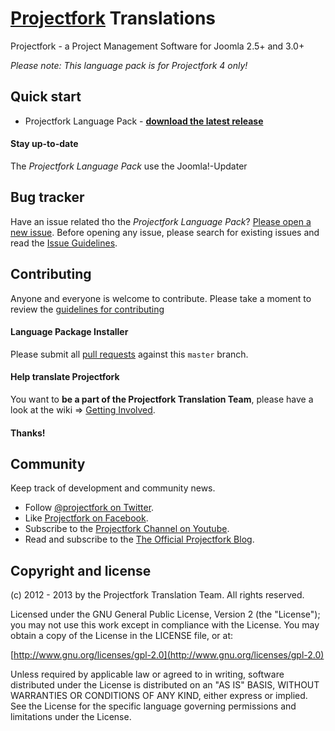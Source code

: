 # [Projectfork](https://projectfork.net) Translations
Projectfork - a Project Management Software for Joomla 2.5+ and 3.0+

*Please note: This language pack is for Projectfork 4 only!*

## Quick start
* Projectfork Language Pack - **[download the latest release](http://projectfork.net/downloads)**

#### Stay up-to-date
The *Projectfork Language Pack* use the Joomla!-Updater


## Bug tracker
Have an issue related tho the *Projectfork Language Pack*? [Please open a new issue](https://github.com/projectfork/Translations/issues). Before opening any issue, please search for existing issues and read the [Issue Guidelines](CONTRIBUTING.md#bugs).


## Contributing
Anyone and everyone is welcome to contribute. Please take a moment to review the [guidelines for contributing](CONTRIBUTING.md)

#### Language Package Installer
Please submit all [pull requests](CONTRIBUTING.md#pull-requests) against this `master` branch.

#### Help translate Projectfork
You want to **be a part of the Projectfork Translation Team**, please have a look at the wiki => [Getting Involved](wiki/Getting-involved).

#### Thanks!


## Community
Keep track of development and community news.

* Follow [@projectfork on Twitter](http://twitter.com/projectfork).
* Like [Projectfork on Facebook](http://facebook.com/projectfork).
* Subscribe to the [Projectfork Channel on Youtube](http://youtube.com/user/projectfork).
* Read and subscribe to the [The Official Projectfork Blog](https://projectfork.net/blog).


## Copyright and license
(c) 2012 - 2013 by the Projectfork Translation Team. All rights reserved.

Licensed under the GNU General Public License, Version 2 (the "License");
you may not use this work except in compliance with the License.
You may obtain a copy of the License in the LICENSE file, or at:

  [http://www.gnu.org/licenses/gpl-2.0](http://www.gnu.org/licenses/gpl-2.0)

Unless required by applicable law or agreed to in writing, software
distributed under the License is distributed on an "AS IS" BASIS,
WITHOUT WARRANTIES OR CONDITIONS OF ANY KIND, either express or implied.
See the License for the specific language governing permissions and
limitations under the License.